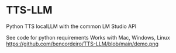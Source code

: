 # TTS-LLM
Python TTS localLLM with the common LM Studio API

See code for python requirements
Works with Mac, Windows, Linux
https://github.com/bencordeiro/TTS-LLM/blob/main/demo.png
